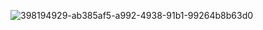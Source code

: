 ![398194929-ab385af5-a992-4938-91b1-99264b8b63d0](https://github.com/user-attachments/assets/8600cbe0-0f49-4e18-8384-19e87e4c1a56)
